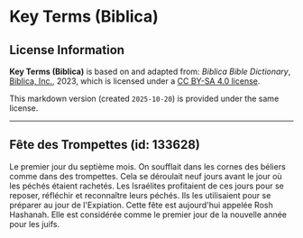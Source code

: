 # Key Terms (Biblica)

## License Information

**Key Terms (Biblica)** is based on and adapted from: _Biblica Bible Dictionary_, [Biblica, Inc.](https://www.biblica.com/), 2023, which is licensed under a [CC BY-SA 4.0 license](https://creativecommons.org/licenses/by-sa/4.0/legalcode.en).

This markdown version (created `2025-10-20`) is provided under the same license.



--------------------------------

## Fête des Trompettes (id: 133628)

Le premier jour du septième mois. On soufflait dans les cornes des béliers comme dans des trompettes. Cela se déroulait neuf jours avant le jour où les péchés étaient rachetés. Les Israélites profitaient de ces jours pour se reposer, réfléchir et reconnaître leurs péchés. Ils les utilisaient pour se préparer au jour de l'Expiation. Cette fête est aujourd'hui appelée Rosh Hashanah. Elle est considérée comme le premier jour de la nouvelle année pour les juifs.


